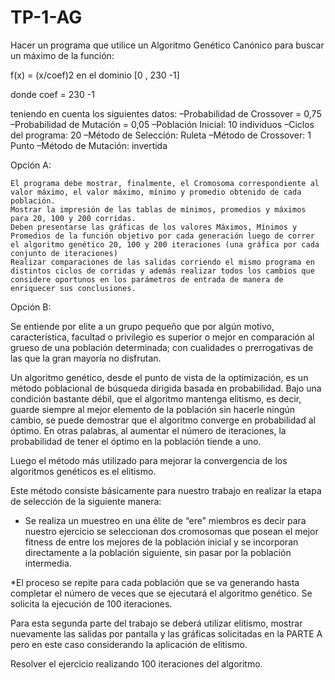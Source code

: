 # TP-1-AG
Hacer un programa que utilice un Algoritmo Genético Canónico para buscar un máximo de la función:

f(x) = (x/coef)2 en el dominio [0 , 230 -1]

donde coef = 230 -1

teniendo en cuenta los siguientes datos:
–Probabilidad de Crossover = 0,75
–Probabilidad de Mutación = 0,05
–Población Inicial: 10 individuos
–Ciclos del programa: 20
–Método de Selección: Ruleta
–Método de Crossover: 1 Punto
–Método de Mutación: invertida

Opción A:

    El programa debe mostrar, finalmente, el Cromosoma correspondiente al valor máximo, el valor máximo, mínimo y promedio obtenido de cada población.
    Mostrar la impresión de las tablas de mínimos, promedios y máximos para 20, 100 y 200 corridas.
    Deben presentarse las gráficas de los valores Máximos, Mínimos y Promedios de la función objetivo por cada generación luego de correr el algoritmo genético 20, 100 y 200 iteraciones (una gráfica por cada conjunto de iteraciones)
    Realizar comparaciones de las salidas corriendo el mismo programa en distintos ciclos de corridas y además realizar todos los cambios que considere oportunos en los parámetros de entrada de manera de enriquecer sus conclusiones.

Opción B:

Se entiende por elite  a un grupo pequeño que por algún motivo, característica, facultad o privilegio es superior o mejor en comparación al grueso de una población determinada; con cualidades o prerrogativas de las que la gran mayoría no disfrutan.

Un algoritmo genético, desde el punto de vista de la optimización, es un método poblacional de búsqueda dirigida basada en probabilidad. Bajo una condición bastante débil, que el algoritmo mantenga elitismo, es decir, guarde siempre al mejor elemento de la población sin hacerle ningún cambio, se puede demostrar que el algoritmo converge en probabilidad al óptimo. En otras palabras, al aumentar el número de iteraciones, la probabilidad de tener el óptimo en la población tiende a uno.

Luego el método más utilizado para mejorar la convergencia de los algoritmos genéticos es el elitismo.

Este método consiste básicamente para nuestro trabajo en realizar la etapa de selección de la siguiente manera:

* Se realiza un muestreo en una élite de “ere” miembros es decir para nuestro ejercicio se seleccionan dos cromosomas que posean el mejor fitness de entre los mejores de la población inicial y se incorporan directamente a la población siguiente, sin pasar por la población intermedia.

*El proceso se repite para cada población que se va generando hasta completar el número de veces que se ejecutará el algoritmo genético. Se solicita la ejecución de 100 iteraciones.

Para esta segunda parte del trabajo se deberá utilizar elitismo, mostrar nuevamente las salidas por pantalla y las gráficas solicitadas en la PARTE A pero en este caso considerando la aplicación de elitismo.

Resolver el ejercicio realizando 100 iteraciones del algoritmo.
